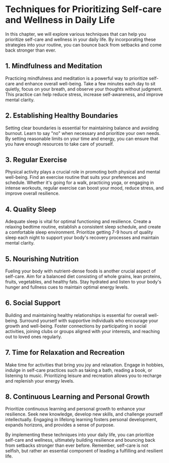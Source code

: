 Techniques for Prioritizing Self-care and Wellness in Daily Life
===========================================================================

In this chapter, we will explore various techniques that can help you prioritize self-care and wellness in your daily life. By incorporating these strategies into your routine, you can bounce back from setbacks and come back stronger than ever.

1\. Mindfulness and Meditation
-----------------------------

Practicing mindfulness and meditation is a powerful way to prioritize self-care and enhance overall well-being. Take a few minutes each day to sit quietly, focus on your breath, and observe your thoughts without judgment. This practice can help reduce stress, increase self-awareness, and improve mental clarity.

2\. Establishing Healthy Boundaries
----------------------------------

Setting clear boundaries is essential for maintaining balance and avoiding burnout. Learn to say "no" when necessary and prioritize your own needs. By setting reasonable limits on your time and energy, you can ensure that you have enough resources to take care of yourself.

3\. Regular Exercise
-------------------

Physical activity plays a crucial role in promoting both physical and mental well-being. Find an exercise routine that suits your preferences and schedule. Whether it's going for a walk, practicing yoga, or engaging in intense workouts, regular exercise can boost your mood, reduce stress, and improve overall resilience.

4\. Quality Sleep
----------------

Adequate sleep is vital for optimal functioning and resilience. Create a relaxing bedtime routine, establish a consistent sleep schedule, and create a comfortable sleep environment. Prioritize getting 7-9 hours of quality sleep each night to support your body's recovery processes and maintain mental clarity.

5\. Nourishing Nutrition
-----------------------

Fueling your body with nutrient-dense foods is another crucial aspect of self-care. Aim for a balanced diet consisting of whole grains, lean proteins, fruits, vegetables, and healthy fats. Stay hydrated and listen to your body's hunger and fullness cues to maintain optimal energy levels.

6\. Social Support
-----------------

Building and maintaining healthy relationships is essential for overall well-being. Surround yourself with supportive individuals who encourage your growth and well-being. Foster connections by participating in social activities, joining clubs or groups aligned with your interests, and reaching out to loved ones regularly.

7\. Time for Relaxation and Recreation
-------------------------------------

Make time for activities that bring you joy and relaxation. Engage in hobbies, indulge in self-care practices such as taking a bath, reading a book, or listening to music. Prioritizing leisure and recreation allows you to recharge and replenish your energy levels.

8\. Continuous Learning and Personal Growth
------------------------------------------

Prioritize continuous learning and personal growth to enhance your resilience. Seek new knowledge, develop new skills, and challenge yourself intellectually. Engaging in lifelong learning fosters personal development, expands horizons, and provides a sense of purpose.

By implementing these techniques into your daily life, you can prioritize self-care and wellness, ultimately building resilience and bouncing back from setbacks stronger than ever before. Remember, self-care is not selfish, but rather an essential component of leading a fulfilling and resilient life.
